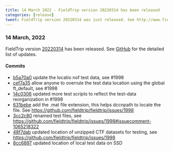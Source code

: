 ```yaml
---
title: 14 March 2022 - FieldTrip version 20220314 has been released
categories: [release]
tweet: FieldTrip version 20220314 was just released. See http://www.fieldtriptoolbox.org/#14-march-2022
---
```


### 14 March, 2022

FieldTrip version [20220314](http://github.com/fieldtrip/fieldtrip/releases/tag/20220314) has been released.
See [GitHub](https://github.com/fieldtrip/fieldtrip/compare/20220310...20220314) for the detailed list of updates.

#### Commits

- [b5a70a0](http://github.com/fieldtrip/fieldtrip/commit/b5a70a0) update the locatio nof test data, see #1998
- [cef7a35](http://github.com/fieldtrip/fieldtrip/commit/cef7a35) allow anyone to overrule the test data location using the global ft_default, see #1998
- [14c0306](http://github.com/fieldtrip/fieldtrip/commit/14c0306) updated more test scripts to reflect the test-data reorganization in #1998
- [631bebe](http://github.com/fieldtrip/fieldtrip/commit/631bebe) add the .mat file extension, this helps dccnpath to locate the file. See https://github.com/fieldtrip/fieldtrip/issues/1998
- [3cc2c80](http://github.com/fieldtrip/fieldtrip/commit/3cc2c80) renamed test files, see https://github.com/fieldtrip/fieldtrip/issues/1998#issuecomment-1065218322
- [48f7dab](http://github.com/fieldtrip/fieldtrip/commit/48f7dab) updated location of unzipped CTF datasets for testing, see https://github.com/fieldtrip/fieldtrip/issues/1998
- [8cc6897](http://github.com/fieldtrip/fieldtrip/commit/8cc6897) updated location of local test data on SSD
